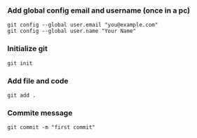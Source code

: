 ### Add global config email and username (once in a pc)
    git config --global user.email "you@example.com"
    git config --global user.name "Your Name"

### Initialize git
    git init

### Add file and code
    git add .

### Commite message
    git commit -m "first commit"

